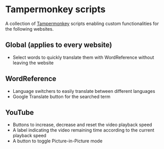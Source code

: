 # Tampermonkey scripts

A collection of [Tampermonkey](https://www.tampermonkey.net/) scripts enabling custom functionalities for the following websites.

## Global (applies to every website)

* Select words to quickly translate them with WordReference without leaving the website

## WordReference

* Language switchers to easily translate between different languages
* Google Translate button for the searched term

## YouTube

* Buttons to increase, decrease and reset the video playback speed
* A label indicating the video remaining time according to the current playback speed
* A button to toggle Picture-in-Picture mode
